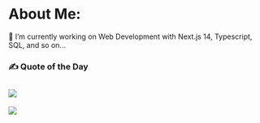 # About Me:

🔭 I’m currently working on Web Development with Next.js 14, Typescript, SQL, and so on...<br/>


### ✍️ Quote of the Day

## ![](https://quotes-github-readme.vercel.app/api?type=horizontal&theme=tokyonight)

[![](https://visitcount.itsvg.in/api?id=BraveHeart-tex&icon=3&color=1)](https://visitcount.itsvg.in)
